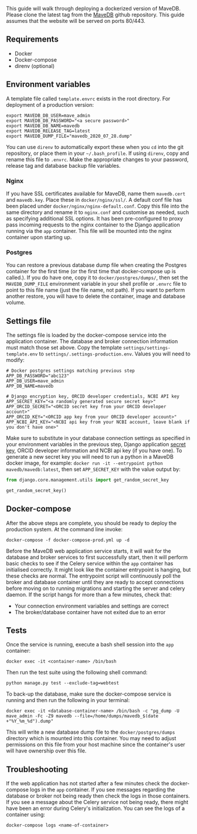 This guide will walk through deploying a dockerized version of MaveDB. Please clone the latest tag from the 
[MaveDB](https://github.com/VariantEffect/mavedb/tags) github repository. This guide assumes that the website will be 
served on ports 80/443.


## Requirements
- Docker
- Docker-compose
- direnv (optional)


## Environment variables
A template file called `template.envrc` exists in the root directory. For deployment of a production version:

```shell
export MAVEDB_DB_USER=mave_admin
export MAVEDB_DB_PASSWORD="<a secure password>"
export MAVEDB_DB_NAME=mavedb
export MAVEDB_RELEASE_TAG=latest
export MAVEDB_DUMP_FILE="mavedb_2020_07_28.dump"
```

You can use `direnv` to automatically export these when you `cd` into the git repository, or place them in your 
`~/.bash_profile`. If using `direnv`, copy and rename this file to `.envrc`. Make the appropriate changes to your
password, release tag and database backup file variables.

### Nginx
If you have SSL certificates available for MaveDB, name them `mavedb.cert` and `mavedb.key`. Place these in 
`docker/nginx/ssl/`. A default conf file has been placed under `docker/nginx/nginx-default.conf`. Copy this file into 
the same directory and rename it to `nginx.conf` and customise as needed, such as specifying additional SSL options. It 
has been pre-configured to proxy pass incoming requests to the nginx container to the Django application running via 
the `app` container. This file will be mounted into the nginx container upon starting up.

### Postgres
You can restore a previous database dump file when creating the Postgres container for the first time (or the first time
that docker-compose up is called.). If you do have one, copy it to `docker/postgres/dumps/`, then set the `MAVEDB_DUMP_FILE`
environment variable in your shell profile or `.envrc` file to point to this file name (just the file name, not path). 
If you want to perform another restore, you will have to delete the container, image and database volume.


## Settings file
The settings file is loaded by the docker-compose service into the application container. The database and broker 
connection information must match those set above. Copy the template `settings/settings-template.env` to 
`settings/.settings-production.env`. Values you will need to modify:

```dotenv
# Docker postgres settings matching previous step
APP_DB_PASSWORD="abc123"
APP_DB_USER=mave_admin
APP_DB_NAME=mavedb

# Django encryption key, ORCID developer credentials, NCBI API key
APP_SECRET_KEY="<a randomly generated secure secret key>"
APP_ORCID_SECRET="<ORCID secret key from your ORCID developer account>"
APP_ORCID_KEY="<ORCID app key from your ORCID developer account>"
APP_NCBI_API_KEY="<NCBI api key from your NCBI account, leave blank if you don't have one>"
```

Make sure to substitute in your database connection settings as specified in your environment variables in the previous
step, Django application [secret key](https://docs.djangoproject.com/en/1.11/ref/settings/#secret-key), ORCID 
developer information and NCBI api key (if you have one). To generate a new secret key you will need to run a python 
in a MaveDB docker image, for example: `docker run -it --entrypoint python mavedb/mavedb:latest`, then set `APP_SECRET_KEY`
with the value output by:

```python
from django.core.management.utils import get_random_secret_key  

get_random_secret_key()
```

## Docker-compose
After the above steps are complete, you should be ready to deploy the production system. At the command line invoke:

```shell
docker-compose -f docker-compose-prod.yml up -d
```

Before the MaveDB web application service starts, it will wait for the database and broker services to first 
successfully start, then it will perform basic checks to see if the Celery service within the `app` container has 
initialised correctly. It might look like the container entrypoint is hanging, but these checks are normal. The entrypoint
script will continuously poll the broker and database container until they are ready to accept connections before moving 
on to running migrations and starting the server and celery daemon. If the script hangs for more than a few minutes, 
check that:

- Your connection environment variables and settings are correct
- The broker/database container have not exited due to an error


## Tests
Once the service is running, execute a bash shell session into the `app` container:

```shell
docker exec -it <container-name> /bin/bash
```

Then run the test suite using the following shell command:

```shell
python manage.py test --exclude-tag=webtest
```

To back-up the database, make sure the docker-compose service is running and then run the following in your terminal:

```shell
docker exec -it <database-container-name> /bin/bash -c "pg_dump -U mave_admin -Fc -Z9 mavedb --file=/home/dumps/mavedb_$(date +"%Y_%m_%d").dump"
```

This will write a new database dump file to the `docker/postgres/dumps` directory which is mounted into this container.
You may need to adjust permissions on this file from your host machine since the container's user will have ownership 
over this file.


## Troubleshooting
If the web application has not started after a few minutes check the docker-compose logs in the `app` container. If you 
see messages regarding the database or broker not being ready then check the logs in those containers. If you see a 
message about the Celery service not being ready, there might have been an error during Celery's initialization. You can
see the logs of a container using:

```shell
docker-compose logs <name-of-container>
```
